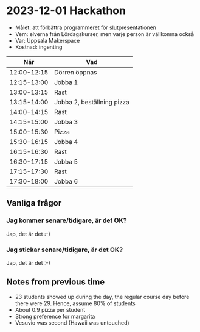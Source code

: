 # 2023-12-01 Hackathon

 * Målet: att förbättra programmeret för slutpresentationen
 * Vem: elverna från Lördagskurser, men varje person är vällkomna också
 * Var: Uppsala Makerspace
 * Kostnad: ingenting

När        |Vad
-----------|----------------------------
12:00-12:15|Dörren öppnas
12:15-13:00|Jobba 1
13:00-13:15|Rast
13:15-14:00|Jobba 2, beställning pizza
14:00-14:15|Rast
14:15-15:00|Jobba 3
15:00-15:30|Pizza
15:30-16:15|Jobba 4
16:15-16:30|Rast
16:30-17:15|Jobba 5
17:15-17:30|Rast
17:30-18:00|Jobba 6

## Vanliga frågor

### Jag kommer senare/tidigare, är det OK?

Jap, det är det :-)

### Jag stickar senare/tidigare, är det OK?

Jap, det är det :-)

## Notes from previous time

 * 23 students showed up during the day, 
   the regular course day before there were 29.
   Hence, assume 80% of students 
 * About 0.9 pizza per student
 * Strong preference for margarita
 * Vesuvio was second (Hawaii was untouched)
